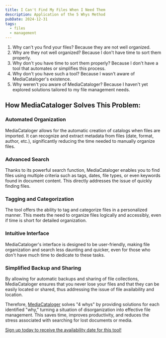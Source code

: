 ```yaml
---
title: I Can't Find My Files When I Need Them
description: Application of the 5 Whys Method
pubDate: 2024-12-31
tags:
  - files
  - management
---
```


1. Why can't you find your files? Because they are not well organized.
1. Why are they not well organized? Because I don't have time to sort them properly.
1. Why don't you have time to sort them properly? Because I don't have a tool that automates or simplifies this process.
1. Why don't you have such a tool? Because I wasn't aware of MediaCataloger's existence.
1. Why weren't you aware of MediaCataloger? Because I haven't yet explored solutions tailored to my file management needs.

## How MediaCataloger Solves This Problem:

### Automated Organization

MediaCataloger allows for the automatic creation of catalogs when files are imported. It can recognize and extract metadata from files (date, format, author, etc.), significantly reducing the time needed to manually organize files.

### Advanced Search

Thanks to its powerful search function, MediaCataloger enables you to find files using multiple criteria such as tags, dates, file types, or even keywords found in document content. This directly addresses the issue of quickly finding files.

### Tagging and Categorization

The tool offers the ability to tag and categorize files in a personalized manner. This meets the need to organize files logically and accessibly, even if time is short for detailed organization.

### Intuitive Interface

MediaCataloger's interface is designed to be user-friendly, making file organization and search less daunting and quicker, even for those who don't have much time to dedicate to these tasks.

### Simplified Backup and Sharing

By allowing for automatic backups and sharing of file collections, MediaCataloger ensures that you never lose your files and that they can be easily located or shared, thus addressing the issue of file availability and location.

Therefore, [MediaCataloger](/media-cataloger) solves "4 whys" by providing solutions for each identified "why," turning a situation of disorganization into effective file management. This saves time, improves productivity, and reduces the stress associated with searching for lost documents or media.

<a href="https://app.youform.com/forms/18nyuesk" class="btn text-white border border-primary-600/30 bg-primary-600/90 dark:bg-primary-800/80 hover:bg-primary-800 hover:border-primary-800 sm:mb-0 px-8 py-3 w-full rounded-3xl">Sign up today to receive the availability date for this tool!</a>